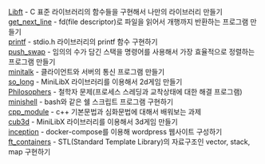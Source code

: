 [Libft](https://github.com/tozggg/Libft) - C 표준 라이브러리의 함수들을 구현해서 나만의 라이브러리 만들기  
[get_next_line](https://github.com/tozggg/get_next_line) - fd(file descriptor)로 파일을 읽어서 개행까지 반환하는 프로그램 만들기  
[printf](https://github.com/tozggg/printf) - stdio.h 라이브러리의 printf 함수 구현하기  
[push_swap](https://github.com/tozggg/push_swap) - 임의의 수가 담긴 스택을 명령어를 사용해서 가장 효율적으로 정렬하는 프로그램 만들기  
[minitalk](https://github.com/tozggg/minitalk) - 클라이언트와 서버의 통신 프로그램 만들기  
[so_long](https://github.com/tozggg/so_long) - MiniLibX 라이브러리를 이용해서 2d게임 만들기  
[Philosophers](https://github.com/tozggg/Philosophers) - 철학자 문제(프로세스 스레딩과 교착상태에 대한 해결 프로그램)  
[minishell](https://github.com/tozggg/minishell) - bash와 같은 쉘 스크립트 프로그램 구현하기  
[cpp_module](https://github.com/tozggg/cpp_module) - c++ 기본문법과 심화문법에 대해서 배워보는 과제  
[cub3d](https://github.com/tozggg/cub3d) - MiniLibX 라이브러리를 이용해서 3d게임 만들기  
[inception](https://github.com/tozggg/inception) - docker-compose를 이용해 wordpress 웹사이트 구성하기  
[ft_containers](https://github.com/tozggg/ft_containers) - STL(Standard Template Library)의 자료구조인 vector, stack, map 구현하기
